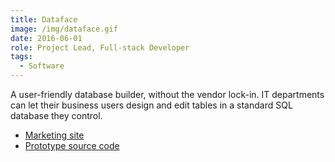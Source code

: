 ```yaml
---
title: Dataface
image: /img/dataface.gif
date: 2016-06-01
role: Project Lead, Full-stack Developer
tags:
  - Software
---
```

A user-friendly database builder, without the vendor lock-in. IT departments can let
their business users design and edit tables in a standard SQL database they control.

- [Marketing site](https://dataface.software/)
- [Prototype source code](https://github.com/timwis/dataface)
